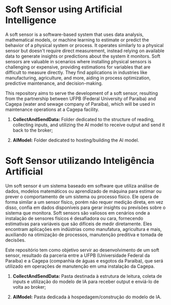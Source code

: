 # Soft Sensor using Artificial Intelligence

A soft sensor is a software-based system that uses data analysis, mathematical models, or machine learning to estimate or predict the behavior of a physical system or process. It operates similarly to a physical sensor but doesn't require direct measurement, instead relying on available data to generate insights or predictions about the system it monitors. Soft sensors are valuable in scenarios where installing physical sensors is challenging or expensive, providing estimations for variables that are difficult to measure directly. They find applications in industries like manufacturing, agriculture, and more, aiding in process optimization, predictive maintenance, and decision-making.

This repository aims to serve the development of a soft sensor, resulting from the partnership between UFPB (Federal University of Paraiba) and Cagepa (water and sewage company of Paraiba), which will be used in maintenance operations at a Cagepa facility.

1. **CollectAndSendData:** Folder dedicated to the structure of reading, collecting inputs, and utilizing the AI model to receive output and send it back to the broker;

2. **AIModel:** Folder dedicated to hosting/building the AI model.

# Soft Sensor utilizando Inteligência Artificial

Um soft sensor é um sistema baseado em software que utiliza análise de dados, modelos matemáticos ou aprendizado de máquina para estimar ou prever o comportamento de um sistema ou processo físico. Ele opera de forma similar a um sensor físico, porém não requer medição direta, em vez disso, confia em dados disponíveis para gerar insights ou previsões sobre o sistema que monitora. Soft sensors são valiosos em cenários onde a instalação de sensores físicos é desafiadora ou cara, fornecendo estimativas para variáveis que são difíceis de medir diretamente. Eles encontram aplicações em indústrias como manufatura, agricultura e mais, auxiliando na otimização de processos, manutenção preditiva e tomada de decisões.

Este repositório tem como objetivo servir ao desenvolvimento de um soft sensor, resultado da parceria entre a UFPB (Universidade Federal da Paraíba) e a Cagepa (companhia de águas e esgotos da Paraíba), que será utilizado em operações de manutenção em uma instalação da Cagepa.

1. **CollectAndSendData:** Pasta destinada à estrutura de leitura, coleta de inputs e utilização do modelo de IA para receber output e enviá-lo de volta ao broker;

2. **AIModel:** Pasta dedicada à hospedagem/construção do modelo de IA.
